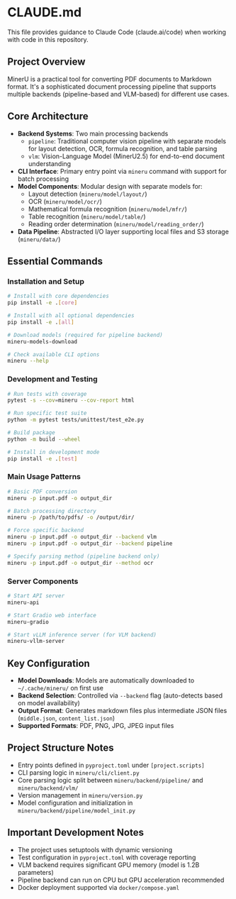 # CLAUDE.md

This file provides guidance to Claude Code (claude.ai/code) when working with code in this repository.

## Project Overview

MinerU is a practical tool for converting PDF documents to Markdown format. It's a sophisticated document processing pipeline that supports multiple backends (pipeline-based and VLM-based) for different use cases.

## Core Architecture

- **Backend Systems**: Two main processing backends
  - `pipeline`: Traditional computer vision pipeline with separate models for layout detection, OCR, formula recognition, and table parsing
  - `vlm`: Vision-Language Model (MinerU2.5) for end-to-end document understanding
- **CLI Interface**: Primary entry point via `mineru` command with support for batch processing
- **Model Components**: Modular design with separate models for:
  - Layout detection (`mineru/model/layout/`)
  - OCR (`mineru/model/ocr/`)
  - Mathematical formula recognition (`mineru/model/mfr/`)
  - Table recognition (`mineru/model/table/`)
  - Reading order determination (`mineru/model/reading_order/`)
- **Data Pipeline**: Abstracted I/O layer supporting local files and S3 storage (`mineru/data/`)

## Essential Commands

### Installation and Setup
```bash
# Install with core dependencies
pip install -e .[core]

# Install with all optional dependencies
pip install -e .[all]

# Download models (required for pipeline backend)
mineru-models-download

# Check available CLI options
mineru --help
```

### Development and Testing
```bash
# Run tests with coverage
pytest -s --cov=mineru --cov-report html

# Run specific test suite
python -m pytest tests/unittest/test_e2e.py

# Build package
python -m build --wheel

# Install in development mode
pip install -e .[test]
```

### Main Usage Patterns
```bash
# Basic PDF conversion
mineru -p input.pdf -o output_dir

# Batch processing directory
mineru -p /path/to/pdfs/ -o /output/dir/

# Force specific backend
mineru -p input.pdf -o output_dir --backend vlm
mineru -p input.pdf -o output_dir --backend pipeline

# Specify parsing method (pipeline backend only)
mineru -p input.pdf -o output_dir --method ocr
```

### Server Components
```bash
# Start API server
mineru-api

# Start Gradio web interface
mineru-gradio

# Start vLLM inference server (for VLM backend)
mineru-vllm-server
```

## Key Configuration

- **Model Downloads**: Models are automatically downloaded to `~/.cache/mineru/` on first use
- **Backend Selection**: Controlled via `--backend` flag (auto-detects based on model availability)
- **Output Format**: Generates markdown files plus intermediate JSON files (`middle.json`, `content_list.json`)
- **Supported Formats**: PDF, PNG, JPG, JPEG input files

## Project Structure Notes

- Entry points defined in `pyproject.toml` under `[project.scripts]`
- CLI parsing logic in `mineru/cli/client.py`
- Core parsing logic split between `mineru/backend/pipeline/` and `mineru/backend/vlm/`
- Version management in `mineru/version.py`
- Model configuration and initialization in `mineru/backend/pipeline/model_init.py`

## Important Development Notes

- The project uses setuptools with dynamic versioning
- Test configuration in `pyproject.toml` with coverage reporting
- VLM backend requires significant GPU memory (model is 1.2B parameters)
- Pipeline backend can run on CPU but GPU acceleration recommended
- Docker deployment supported via `docker/compose.yaml`